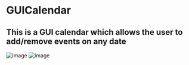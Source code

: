 # GUICalendar

## This is a GUI calendar which allows the user to add/remove events on any date
![image](https://user-images.githubusercontent.com/26106407/171957871-5c785ca1-313c-432c-a1f4-d1a8d5473d39.png)
![image](https://user-images.githubusercontent.com/26106407/171957964-fcce88bc-0ccc-4e2b-a456-c8421bc60ca7.png)
